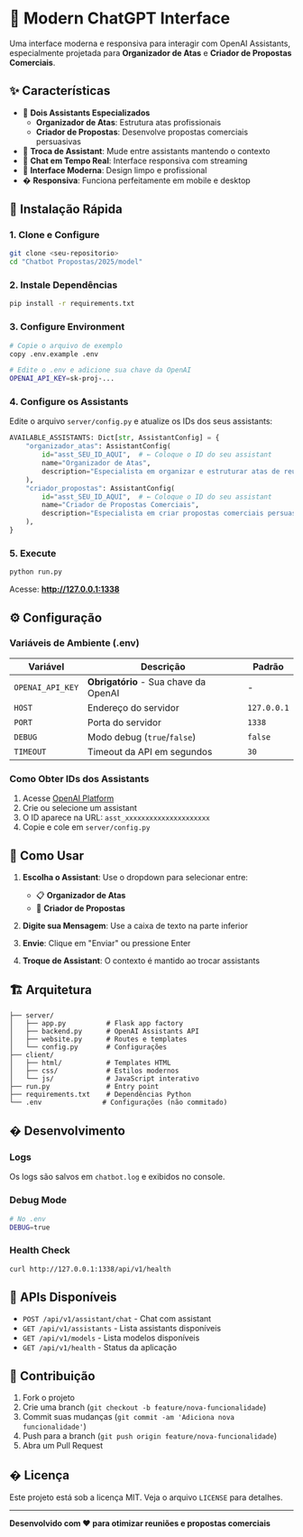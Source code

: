 # 🤖 Modern ChatGPT Interface

Uma interface moderna e responsiva para interagir com OpenAI Assistants, especialmente projetada para **Organizador de Atas** e **Criador de Propostas Comerciais**.

## ✨ Características

- 🎯 **Dois Assistants Especializados**
  - **Organizador de Atas**: Estrutura atas profissionais
  - **Criador de Propostas**: Desenvolve propostas comerciais persuasivas
- 🔄 **Troca de Assistant**: Mude entre assistants mantendo o contexto
- 💬 **Chat em Tempo Real**: Interface responsiva com streaming
- 🎨 **Interface Moderna**: Design limpo e profissional
- � **Responsiva**: Funciona perfeitamente em mobile e desktop

## 🚀 Instalação Rápida

### 1. Clone e Configure
```bash
git clone <seu-repositorio>
cd "Chatbot Propostas/2025/model"
```

### 2. Instale Dependências
```bash
pip install -r requirements.txt
```

### 3. Configure Environment
```bash
# Copie o arquivo de exemplo
copy .env.example .env

# Edite o .env e adicione sua chave da OpenAI
OPENAI_API_KEY=sk-proj-...
```

### 4. Configure os Assistants
Edite o arquivo `server/config.py` e atualize os IDs dos seus assistants:

```python
AVAILABLE_ASSISTANTS: Dict[str, AssistantConfig] = {
    "organizador_atas": AssistantConfig(
        id="asst_SEU_ID_AQUI",  # ← Coloque o ID do seu assistant
        name="Organizador de Atas",
        description="Especialista em organizar e estruturar atas de reunião",
    ),
    "criador_propostas": AssistantConfig(
        id="asst_SEU_ID_AQUI",  # ← Coloque o ID do seu assistant
        name="Criador de Propostas Comerciais", 
        description="Especialista em criar propostas comerciais persuasivas",
    ),
}
```

### 5. Execute
```bash
python run.py
```

Acesse: **http://127.0.0.1:1338**

## ⚙️ Configuração

### Variáveis de Ambiente (.env)

| Variável | Descrição | Padrão |
|----------|-----------|---------|
| `OPENAI_API_KEY` | **Obrigatório** - Sua chave da OpenAI | - |
| `HOST` | Endereço do servidor | `127.0.0.1` |
| `PORT` | Porta do servidor | `1338` |
| `DEBUG` | Modo debug (`true`/`false`) | `false` |
| `TIMEOUT` | Timeout da API em segundos | `30` |

### Como Obter IDs dos Assistants

1. Acesse [OpenAI Platform](https://platform.openai.com/assistants)
2. Crie ou selecione um assistant
3. O ID aparece na URL: `asst_xxxxxxxxxxxxxxxxxxxxx`
4. Copie e cole em `server/config.py`

## 🎯 Como Usar

1. **Escolha o Assistant**: Use o dropdown para selecionar entre:
   - 📋 **Organizador de Atas**
   - 💼 **Criador de Propostas**

2. **Digite sua Mensagem**: Use a caixa de texto na parte inferior

3. **Envie**: Clique em "Enviar" ou pressione Enter

4. **Troque de Assistant**: O contexto é mantido ao trocar assistants

## 🏗️ Arquitetura

```
├── server/
│   ├── app.py          # Flask app factory
│   ├── backend.py      # OpenAI Assistants API
│   ├── website.py      # Routes e templates
│   └── config.py       # Configurações
├── client/
│   ├── html/           # Templates HTML
│   ├── css/            # Estilos modernos
│   └── js/             # JavaScript interativo
├── run.py              # Entry point
├── requirements.txt    # Dependências Python
└── .env               # Configurações (não commitado)
```

## � Desenvolvimento

### Logs
Os logs são salvos em `chatbot.log` e exibidos no console.

### Debug Mode
```bash
# No .env
DEBUG=true
```

### Health Check
```bash
curl http://127.0.0.1:1338/api/v1/health
```

## 📝 APIs Disponíveis

- `POST /api/v1/assistant/chat` - Chat com assistant
- `GET /api/v1/assistants` - Lista assistants disponíveis
- `GET /api/v1/models` - Lista modelos disponíveis
- `GET /api/v1/health` - Status da aplicação

## 🤝 Contribuição

1. Fork o projeto
2. Crie uma branch (`git checkout -b feature/nova-funcionalidade`)
3. Commit suas mudanças (`git commit -am 'Adiciona nova funcionalidade'`)
4. Push para a branch (`git push origin feature/nova-funcionalidade`)
5. Abra um Pull Request

## � Licença

Este projeto está sob a licença MIT. Veja o arquivo `LICENSE` para detalhes.

---

**Desenvolvido com ❤️ para otimizar reuniões e propostas comerciais**